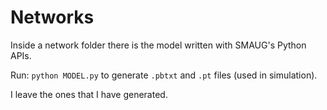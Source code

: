 # Networks

Inside a network folder there is the model written with SMAUG's Python APIs.

Run: `python MODEL.py` to generate `.pbtxt` and `.pt` files (used in simulation).

I leave the ones that I have generated.
